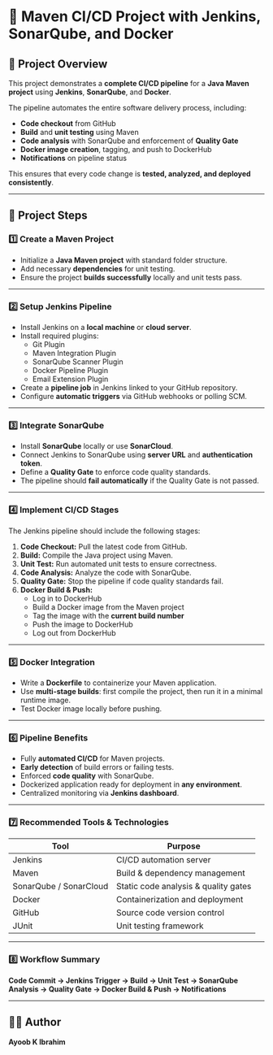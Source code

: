 # 🚀 Maven CI/CD Project with Jenkins, SonarQube, and Docker

## 📘 Project Overview
This project demonstrates a **complete CI/CD pipeline** for a **Java Maven project** using **Jenkins**, **SonarQube**, and **Docker**.  

The pipeline automates the entire software delivery process, including:  
- **Code checkout** from GitHub  
- **Build** and **unit testing** using Maven  
- **Code analysis** with SonarQube and enforcement of **Quality Gate**  
- **Docker image creation**, tagging, and push to DockerHub  
- **Notifications** on pipeline status  

This ensures that every code change is **tested, analyzed, and deployed consistently**.

---

## 🧱 Project Steps

### 1️⃣ Create a Maven Project
- Initialize a **Java Maven project** with standard folder structure.  
- Add necessary **dependencies** for unit testing.  
- Ensure the project **builds successfully** locally and unit tests pass.

---

### 2️⃣ Setup Jenkins Pipeline
- Install Jenkins on a **local machine** or **cloud server**.  
- Install required plugins:
  - Git Plugin  
  - Maven Integration Plugin  
  - SonarQube Scanner Plugin  
  - Docker Pipeline Plugin  
  - Email Extension Plugin  
- Create a **pipeline job** in Jenkins linked to your GitHub repository.  
- Configure **automatic triggers** via GitHub webhooks or polling SCM.

---

### 3️⃣ Integrate SonarQube
- Install **SonarQube** locally or use **SonarCloud**.  
- Connect Jenkins to SonarQube using **server URL** and **authentication token**.  
- Define a **Quality Gate** to enforce code quality standards.  
- The pipeline should **fail automatically** if the Quality Gate is not passed.

---

### 4️⃣ Implement CI/CD Stages
The Jenkins pipeline should include the following stages:

1. **Code Checkout:** Pull the latest code from GitHub.  
2. **Build:** Compile the Java project using Maven.  
3. **Unit Test:** Run automated unit tests to ensure correctness.  
4. **Code Analysis:** Analyze the code with SonarQube.  
5. **Quality Gate:** Stop the pipeline if code quality standards fail.  
6. **Docker Build & Push:**  
   - Log in to DockerHub  
   - Build a Docker image from the Maven project  
   - Tag the image with the **current build number**  
   - Push the image to DockerHub  
   - Log out from DockerHub  

---

### 5️⃣ Docker Integration
- Write a **Dockerfile** to containerize your Maven application.  
- Use **multi-stage builds**: first compile the project, then run it in a minimal runtime image.  
- Test Docker image locally before pushing.

---

### 6️⃣ Pipeline Benefits
- Fully **automated CI/CD** for Maven projects.  
- **Early detection** of build errors or failing tests.  
- Enforced **code quality** with SonarQube.  
- Dockerized application ready for deployment in **any environment**.  
- Centralized monitoring via **Jenkins dashboard**.

---

### 7️⃣ Recommended Tools & Technologies
| Tool | Purpose |
|------|----------|
| Jenkins | CI/CD automation server |
| Maven | Build & dependency management |
| SonarQube / SonarCloud | Static code analysis & quality gates |
| Docker | Containerization and deployment |
| GitHub | Source code version control |
| JUnit | Unit testing framework |

---

### 8️⃣ Workflow Summary
**Code Commit → Jenkins Trigger → Build → Unit Test → SonarQube Analysis → Quality Gate → Docker Build & Push → Notifications**

---

## 👨‍💻 Author
**Ayoob K Ibrahim**
